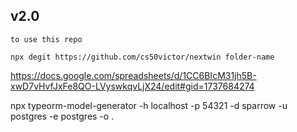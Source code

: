 ## v2.0

```
to use this repo

npx degit https://github.com/cs50victor/nextwin folder-name

```

https://docs.google.com/spreadsheets/d/1CC6BIcM31jh5B-xwD7vHvfJxFe8QO-LVyswkqvLjX24/edit#gid=1737684274

npx typeorm-model-generator -h localhost -p 54321 -d sparrow -u postgres -e postgres -o .
